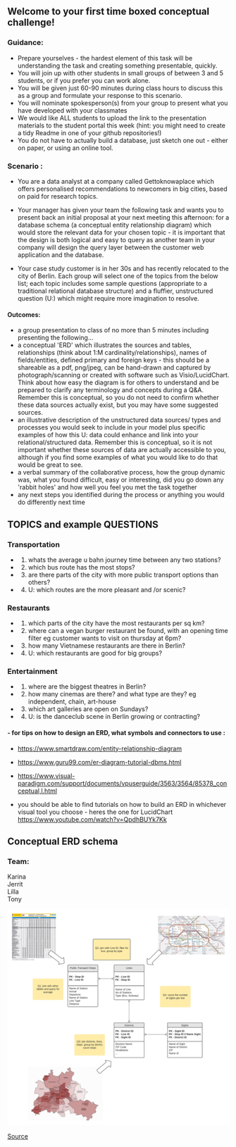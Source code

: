 ## Welcome to your first time boxed conceptual challenge! 

### Guidance:

* Prepare yourselves - the hardest element of this task will be understanding the task and creating something presentable, quickly. 
* You will join up with other students in small groups of between 3 and 5 students, or if you prefer you can work alone. 
* You will be given just 60-90 minutes during class hours to discuss this as a group and formulate your response to this scenario. 
* You will nominate spokesperson(s) from your group to present what you have developed with your classmates
* We would like ALL students to upload the link to the presentation materials to the student portal this week (hint: you might need to create a tidy Readme in one of your github repositories!) 
* You do not have to actually build a database, just sketch one out - either on paper, or using an online tool. 


### Scenario : 
* You are a data analyst at a company called Gettoknowaplace which offers personalised recommendations to newcomers in big cities, based on paid for research topics. 

* Your manager has given your team the following task and wants you to present back an initial proposal at your next meeting this afternoon: for a database schema (a conceptual entity relationship diagram) which would store the relevant data for your chosen topic - it is important that the design is both logical and easy to query as another team in your company will design the query layer between the customer web application and the database.  

* Your case study customer is in her 30s and has recently relocated to the city of Berlin. Each group will select one of the topics from the below list; each topic includes some sample questions (appropriate to a traditional relational database structure) and a fluffier, unstructured question (U:) which might require more imagination to resolve. 

#### Outcomes:

* a group presentation to class of no more than 5 minutes including presenting the following...
* a conceptual 'ERD' which illustrates the sources and tables, relationships (think about 1:M cardinality/relationships), names of fields/entities, defined primary and foreign keys - this should be a shareable as a pdf, png/jpeg, can be hand-drawn and captured by photograph/scanning or created with software such as Visio/LucidChart. Think about how easy the diagram is for others to understand and be prepared to clarify any terminology and concepts during a Q&A. Remember this is conceptual, so you do not need to confirm whether these data sources actually exist, but you may have some suggested sources.
* an illustrative description of the unstructured data sources/ types and processes you would seek to include in your model plus specific examples of how this U: data could enhance and link into your relational/structured data. Remember this is conceptual, so it is not important whether these sources of data are actually accessible to you, although if you find some examples of what you would like to do that would be great to see. 
* a verbal summary of the collaborative process, how the group dynamic was, what you found difficult, easy or interesting, did you go down any 'rabbit holes' and how well you feel you met the task together 
* any next steps you identified during the process or anything you would do differently next time 


## TOPICS and example QUESTIONS

### Transportation

* 1. whats the average u bahn journey time between any two stations? 
* 2. which bus route has the most stops?
* 3. are there parts of the city with more public transport options than others?
* 4. U: which routes are the more pleasant and /or scenic?

### Restaurants

* 1. which parts of the city have the most restaurants per sq km?
* 2. where can a vegan burger restaurant be found, with an opening time filter eg customer wants to visit on thursday at 6pm?
* 3. how many Vietnamese restaurants are there in Berlin? 
* 4. U: which restaurants are good for big groups? 

### Entertainment 

* 1. where are the biggest theatres in Berlin?
* 2. how many cinemas are there? and what type are they? eg independent, chain, art-house
* 3. which art galleries are open on Sundays?
* 4. U: is the danceclub scene in Berlin growing or contracting?



#### - for tips on how to design an ERD, what symbols and connectors to use : 

* https://www.smartdraw.com/entity-relationship-diagram

* https://www.guru99.com/er-diagram-tutorial-dbms.html

* https://www.visual-paradigm.com/support/documents/vpuserguide/3563/3564/85378_conceptual,l.html

* you should be able to find tutorials on how to build an ERD in whichever visual tool you choose - heres the one for LucidChart  https://www.youtube.com/watch?v=QpdhBUYk7Kk 





## Conceptual ERD schema
### Team:</br>
Karina</br>
Jerrit</br>
Lilla </br>
Tony</br>

![Conceptual ERD schema](ERD_project.png)

[Source](https://lucid.app/lucidchart/a7151692-7f89-4c19-aaf3-2ce85c3862bc/edit?page=0_0#)